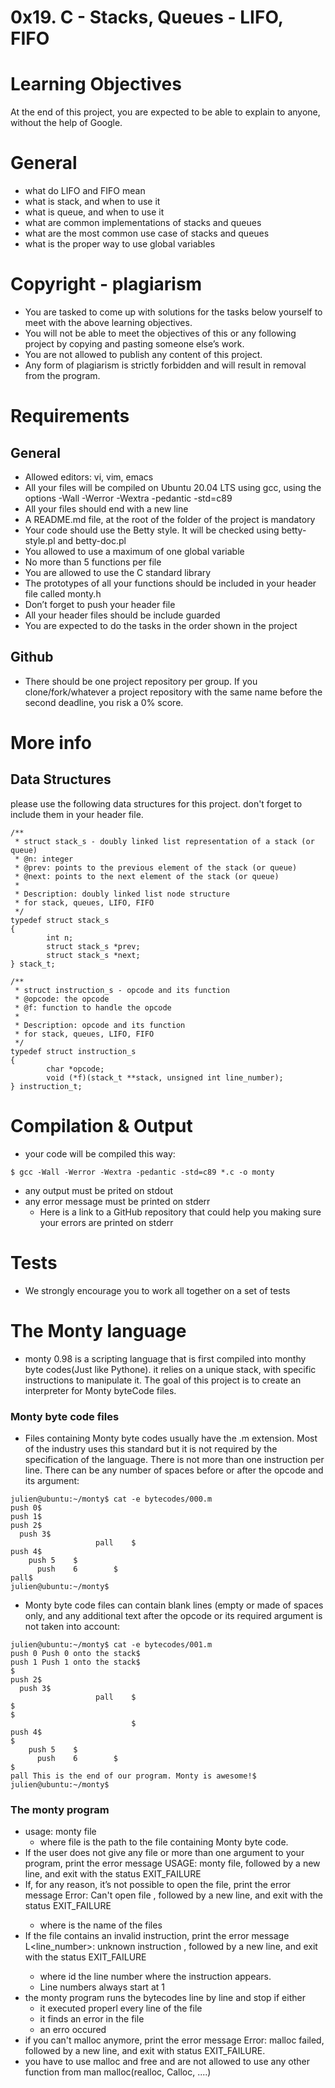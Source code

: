 # 0x19. C - Stacks, Queues - LIFO, FIFO

# Learning Objectives

At the end of this project, you are expected to be able to explain to anyone, without the help of Google.

# General
- what do LIFO and FIFO mean
- what is stack, and when to use it
- what is queue, and when to use it
- what are common implementations of stacks and queues
- what are the most common use case of stacks and queues
- what is the proper way to use global variables

# Copyright - plagiarism

- You are tasked to come up with solutions for the tasks below yourself to meet with the above learning objectives.
- You will not be able to meet the objectives of this or any following project by copying and pasting someone else’s work.
- You are not allowed to publish any content of this project.
- Any form of plagiarism is strictly forbidden and will result in removal from the program.
# Requirements
## General

- Allowed editors: vi, vim, emacs
- All your files will be compiled on Ubuntu 20.04 LTS using gcc, using the options -Wall -Werror -Wextra -pedantic -std=c89
- All your files should end with a new line
- A README.md file, at the root of the folder of the project is mandatory
- Your code should use the Betty style. It will be checked using betty-style.pl and betty-doc.pl
- You allowed to use a maximum of one global variable
- No more than 5 functions per file
- You are allowed to use the C standard library
- The prototypes of all your functions should be included in your header file called monty.h
- Don’t forget to push your header file
- All your header files should be include guarded
- You are expected to do the tasks in the order shown in the project

## Github

- There should be one project repository per group. If you clone/fork/whatever a project repository with the same name before the second deadline, you risk a 0% score.

# More info
## Data Structures

please use the following data structures for this project. don't forget to include them in your header file.


```
/**
 * struct stack_s - doubly linked list representation of a stack (or queue)
 * @n: integer
 * @prev: points to the previous element of the stack (or queue)
 * @next: points to the next element of the stack (or queue)
 *
 * Description: doubly linked list node structure
 * for stack, queues, LIFO, FIFO
 */
typedef struct stack_s
{
        int n;
        struct stack_s *prev;
        struct stack_s *next;
} stack_t;
```
```
/**
 * struct instruction_s - opcode and its function
 * @opcode: the opcode
 * @f: function to handle the opcode
 *
 * Description: opcode and its function
 * for stack, queues, LIFO, FIFO
 */
typedef struct instruction_s
{
        char *opcode;
        void (*f)(stack_t **stack, unsigned int line_number);
} instruction_t;
```

# Compilation & Output
- your code will be compiled this way:
``` 
$ gcc -Wall -Werror -Wextra -pedantic -std=c89 *.c -o monty 
```
- any output must be prited on stdout
- any error message must be printed on stderr
	- Here is a link to a GitHub repository that could help you making sure your errors are printed on stderr
# Tests
- We strongly encourage you to work all together on a set of tests
# The Monty language
- monty 0.98 is a scripting language that is first compiled into monthy byte codes(Just like Pythone). it relies on a unique stack, with specific instructions to manipulate it. The goal of this project is to create an interpreter for Monty byteCode files.

### Monty byte code files
- Files containing Monty byte codes usually have the .m extension. Most of the industry uses this standard but it is not required by the specification of the language. There is not more than one instruction per line. There can be any number of spaces before or after the opcode and its argument:

```
julien@ubuntu:~/monty$ cat -e bytecodes/000.m
push 0$
push 1$
push 2$
  push 3$
                   pall    $
push 4$
    push 5    $
      push    6        $
pall$
julien@ubuntu:~/monty$
```
- Monty byte code files can contain blank lines (empty or made of spaces only, and any additional text after the opcode or its required argument is not taken into account:

```
julien@ubuntu:~/monty$ cat -e bytecodes/001.m
push 0 Push 0 onto the stack$
push 1 Push 1 onto the stack$
$
push 2$
  push 3$
                   pall    $
$
$
                           $
push 4$
$
    push 5    $
      push    6        $
$
pall This is the end of our program. Monty is awesome!$
julien@ubuntu:~/monty$
```
### The monty program 
- usage: monty file
	- where file is the path to the file containing Monty byte code.
- If the user does not give any file or more than one argument to your program, print the error message USAGE: monty file, followed by a new line, and exit with the status EXIT_FAILURE
- If, for any reason, it’s not possible to open the file, print the error message Error: Can't open file <file>, followed by a new line, and exit with the status EXIT_FAILURE
	- where <fiel> is the name of the files
- If the file contains an invalid instruction, print the error message L<line_number>: unknown instruction <opcode>, followed by a new line, and exit with the status EXIT_FAILURE
	- where id the line number where the instruction appears.
	- Line numbers always start at 1
- the monty program runs the bytecodes line by line and stop if either
	- it executed properl every line of the file
	- it finds an error in the file
	- an erro occured
- if you can't malloc anymore, print the error message Error: malloc failed, followed by a new line, and exit with status EXIT_FAILURE.
- you have to use malloc and free and are not allowed to use any other function from man malloc(realloc, Calloc, ....)
